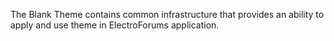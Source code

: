 The Blank Theme contains common infrastructure that provides an ability to apply and use theme in ElectroForums application.